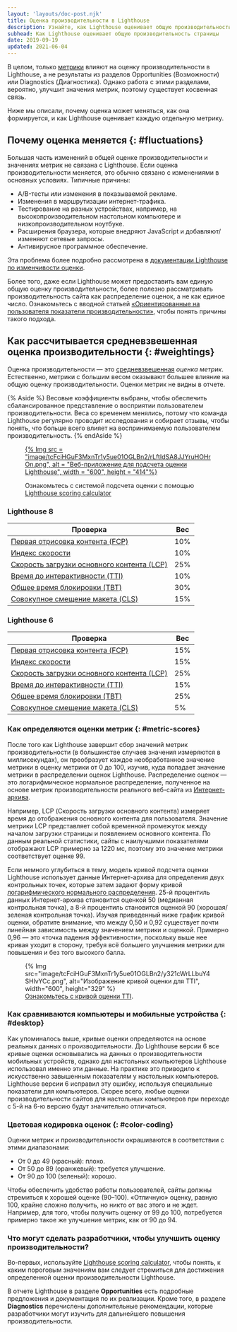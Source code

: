 ```yaml
---
layout: 'layouts/doc-post.njk'
title: Оценка производительности в Lighthouse
description: Узнайте, как Lighthouse оценивает общую производительность вашей страницы.
subhead: Как Lighthouse оценивает общую производительность страницы
date: 2019-09-19
updated: 2021-06-04
---
```


В целом, только [метрики](/docs/lighthouse/performance/#metrics) влияют на оценку производительности в Lighthouse, а не результаты из разделов Opportunities (Возможности) или Diagnostics (Диагностика). Однако работа с этими разделами, вероятно, улучшит значения метрик, поэтому существует косвенная связь.

Ниже мы описали, почему оценка может меняться, как она формируется, и как Lighthouse оценивает каждую отдельную метрику.

## Почему оценка меняется {: #fluctuations}

Большая часть изменений в общей оценке производительности и значениях метрик не связана с Lighthouse. Если оценка производительности меняется, это обычно связано с изменениями в основных условиях. Типичные причины:

- A/B-тесты или изменения в показываемой рекламе.
- Изменения в маршрутизации интернет-трафика.
- Тестирование на разных устройствах, например, на высокопроизводительном настольном компьютере и низкопроизводительном ноутбуке.
- Расширения браузера, которые внедряют JavaScript и добавляют/изменяют сетевые запросы.
- Антивирусное программное обеспечение.

Эта проблема более подробно рассмотрена в [документации Lighthouse по изменчивости оценки](https://github.com/GoogleChrome/lighthouse/blob/master/docs/variability.md).

Более того, даже если Lighthouse может предоставить вам единую общую оценку производительности, более полезно рассматривать производительность сайта как распределение оценок, а не как единое число. Ознакомьтесь с вводной статьей [«Ориентированные на пользователя показатели производительности»](https://web.dev/articles/user-centric-performance-metrics), чтобы понять причины такого подхода.

## Как рассчитывается средневзвешенная оценка производительности {: #weightings}

Оценка производительности — это [средневзвешенная](https://www.wikihow.com/Calculate-Weighted-Average#Weighted_Averages_without_Percentages_sub) *оценка метрик*. Естественно, метрики с большим весом оказывают большее влияние на общую оценку производительности. Оценки метрик не видны в отчете.

{% Aside %} Весовые коэффициенты выбраны, чтобы обеспечить сбалансированное представление о восприятии пользователем производительности. Веса со временем менялись, потому что команда Lighthouse регулярно проводит исследования и собирает отзывы, чтобы понять, что больше всего влияет на воспринимаемую пользователем производительность. {% endAside %}

<figure>
  <p data-md-type="paragraph"><a href="https://googlechrome.github.io/lighthouse/scorecalc/">{% Img src = "image/tcFciHGuF3MxnTr1y5ue01OGLBn2/rLftIdSA8JJYruHOHrOn.png", alt = "Веб-приложение для подсчета оценки Lighthouse", width = "600", height = "414"%}</a></p>
  <figcaption>Ознакомьтесь с системой подсчета оценки с помощью <a href="https://googlechrome.github.io/lighthouse/scorecalc/">Lighthouse scoring calculator</a></figcaption></figure>

### Lighthouse 8

<div class="table-wrapper scrollbar">
  <table>
    <thead>
      <tr>
        <th>Проверка</th>
        <th>Вес</th>
      </tr>
    </thead>
    <tbody>
      <tr>
        <td><a href="/first-contentful-paint/">Первая отрисовка контента (FCP)</a></td>
        <td>10%</td>
      </tr>
      <tr>
        <td><a href="/speed-index/">Индекс скорости</a></td>
        <td>10%</td>
      </tr>
      <tr>
        <td><a href="/lcp/">Скорость загрузки основного контента (LCP)</a></td>
        <td>25%</td>
      </tr>
      <tr>
        <td><a href="/interactive/">Время до интерактивности (TTI)</a></td>
        <td>10%</td>
      </tr>
      <tr>
        <td><a href="/lighthouse-total-blocking-time/">Общее время блокировки (TBT)</a></td>
        <td>30%</td>
      </tr>
      <tr>
        <td><a href="/cls/">Совокупное смещение макета (CLS)</a></td>
        <td>15%</td>
      </tr>
    </tbody>
  </table>
</div>

### Lighthouse 6

<div class="table-wrapper scrollbar">
  <table>
    <thead>
      <tr>
        <th>Проверка</th>
        <th>Вес</th>
      </tr>
    </thead>
    <tbody>
      <tr>
        <td><a href="/first-contentful-paint/">Первая отрисовка контента (FCP)</a></td>
        <td>15%</td>
      </tr>
      <tr>
        <td><a href="/speed-index/">Индекс скорости</a></td>
        <td>15%</td>
      </tr>
      <tr>
        <td><a href="/lcp/">Скорость загрузки основного контента (LCP)</a></td>
        <td>25%</td>
      </tr>
      <tr>
        <td><a href="/interactive/">Время до интерактивности (TTI)</a></td>
        <td>15%</td>
      </tr>
      <tr>
        <td><a href="/lighthouse-total-blocking-time/">Общее время блокировки (TBT)</a></td>
        <td>25%</td>
      </tr>
      <tr>
        <td><a href="/cls/">Совокупное смещение макета (CLS)</a></td>
        <td>5%</td>
      </tr>
    </tbody>
  </table>
</div>

### Как определяются оценки метрик {: #metric-scores}

После того как Lighthouse завершит сбор значений метрик производительности (в большинстве случаев значения измеряются в миллисекундах), он преобразует каждое необработанное значение метрики в оценку метрики от 0 до 100, изучив, куда попадает значение метрики в распределении оценок Lighthouse. Распределение оценок — это логарифмическое нормальное распределение, полученное на основе метрик производительности реального веб-сайта из [Интернет-архива](https://httparchive.org/).

Например, LCP (Скорость загрузки основного контента) измеряет время до отображения основного контента для пользователя. Значение метрики LCP представляет собой временной промежуток между началом загрузки страницы и появлением основного контента. По данным реальной статистики, сайты с наилучшими показателями отображают LCP примерно за 1220 мс, поэтому это значение метрики соответствует оценке 99.

Если немного углубиться в тему, модель кривой подсчета оценки Lighthouse использует данные Интернет-архива для определения двух контрольных точек, которые затем задают форму кривой [логарифмического нормального распределения](https://en.wikipedia.org/wiki/Weber%E2%80%93Fechner_law). 25-й процентиль данных Интернет-архива становится оценкой 50 (медианная контрольная точка), а 8-й процентиль становится оценкой 90 (хорошая/зеленая контрольная точка). Изучая приведенный ниже график кривой оценки, обратите внимание, что между 0,50 и 0,92 существует почти линейная зависимость между значением метрики и оценкой. Примерно 0,96 — это «точка падения эффективности», поскольку выше нее кривая уходит в сторону, требуя всё большего улучшения метрики для повышения и без того высокого балла.

<figure>{% Img src="image/tcFciHGuF3MxnTr1y5ue01OGLBn2/y321cWrLLbuY4SHlvYCc.png", alt="Изображение кривой оценки для TTI", width="600", height="329" %} <figcaption> <a href="https://www.desmos.com/calculator/o98tbeyt1t">Ознакомьтесь с кривой оценки TTI</a>. </figcaption></figure>

### Как сравниваются компьютеры и мобильные устройства {: #desktop}

Как упоминалось выше, кривые оценки определяются на основе реальных данных о производительности. До Lighthouse версии 6 все кривые оценки основывались на данных о производительности мобильных устройств, однако для настольных компьютеров  Lighthouse использовал именно эти данные. На практике это приводило к искусственно завышенным показателям у настольных компьютеров. Lighthouse версии 6 исправил эту ошибку, используя специальные показатели для компьютеров. Скорее всего, любые оценки производительности сайтов для настольных компьютеров при переходе с 5-й на 6-ю версию  будут значительно отличаться.

### Цветовая кодировка оценок {: #color-coding}

Оценки метрик и производительности окрашиваются в соответствии с этими диапазонами:

- От 0 до 49 (красный): плохо.
- От 50 до 89 (оранжевый): требуется улучшение.
- От 90 до 100 (зеленый): хорошо.

Чтобы обеспечить удобство работы пользователей, сайты должны стремиться к хорошей оценке (90–100). «Отличную» оценку, равную 100, крайне сложно получить, но никто от вас этого и не ждет. Например, для того, чтобы получить оценку от 99 до 100, потребуется примерно такое же улучшение метрик, как от 90 до 94.

### Что могут сделать разработчики, чтобы улучшить оценку производительности?

Во-первых, используйте [Lighthouse scoring calculator](https://googlechrome.github.io/lighthouse/scorecalc/), чтобы понять, к каким пороговым значениям вам следует стремиться для достижения определенной оценки производительности Lighthouse.

В отчете Lighthouse в разделе **Opportunities** есть подробные предложения и документация по их реализации. Кроме того, в разделе **Diagnostics** перечислены дополнительные рекомендации, которые разработчики могут изучить для дальнейшего повышения производительности.

<!--
We don't think users care about the historical scoring rubrics, but we'd still prefer to keep them around because X
## Historical versions

### Lighthouse 5

<div class="table-wrapper scrollbar">
  <table>
    <thead>
      <tr>
        <th>Audit</th>
        <th>Weight</th>
      </tr>
    </thead>
    <tbody>
      <tr>
        <td><a href="/first-contentful-paint/">First Contentful Paint</a></td>
        <td>20%</td>
      </tr>
      <tr>
        <td><a href="/speed-index/">Speed Index</a></td>
        <td>27%</td>
      </tr>
      <tr>
        <td><a href="/first-meaningful-paint/">First Meaningful Paint</a></td>
        <td>7%</td>
      </tr>
      <tr>
        <td><a href="/interactive/">Time to Interactive</a></td>
        <td>33%</td>
      </tr>
      <tr>
        <td><a href="/first-cpu-idle/">First CPU Idle</a></td>
        <td>13%</td>
      </tr>
    </tbody>
  </table>
</div>

### Lighthouse 3 and 4

<div class="table-wrapper scrollbar">
  <table>
    <thead>
      <tr>
        <th>Audit</th>
        <th>Weight</th>
      </tr>
    </thead>
    <tbody>
      <tr>
        <td><a href="/first-contentful-paint/">First Contentful Paint</a></td>
        <td>23%</td>
      </tr>
      <tr>
        <td><a href="/speed-index/">Speed Index</a></td>
        <td>27%</td>
      </tr>
      <tr>
        <td><a href="/first-meaningful-paint/">First Meaningful Paint</a></td>
        <td>7%</td>
      </tr>
      <tr>
        <td><a href="/interactive/">Time to Interactive</a></td>
        <td>33%</td>
      </tr>
      <tr>
        <td><a href="/first-cpu-idle/">First CPU Idle</a></td>
      </tr>
    </tbody>
  </table>
</div>

### Lighthouse 2

<div class="table-wrapper scrollbar">
  <table>
    <thead>
      <tr>
        <th>Audit</th>
        <th>Weight</th>
      </tr>
    </thead>
    <tbody>
      <tr>
        <td><a href="/first-contentful-paint/">First Contentful Paint</a></td>
        <td>6%</td>
      </tr>
      <tr>
        <td><a href="/speed-index/">Speed Index</a></td>
        <td>6%</td>
      </tr>
      <tr>
        <td><a href="/first-meaningful-paint/">First Meaningful Paint</a></td>
        <td>29%</td>
      </tr>
      <tr>
        <td><a href="/interactive/">Time to Interactive</a></td>
        <td>29%</td>
      </tr>
      <tr>
        <td><a href="/first-cpu-idle/">First CPU Idle</a></td>
        <td>29%</td>
      </tr>
    </tbody>
  </table>
</div>

-->
